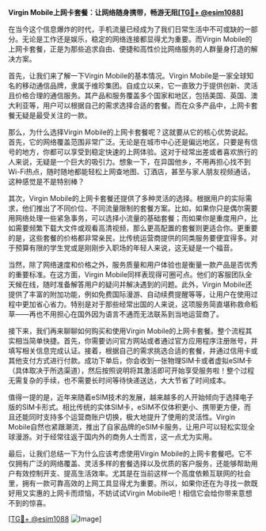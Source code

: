 **Virgin Mobile上网卡套餐：让网络随身携带，畅游无阻[[TG💪+ @esim1088](https://t.me/s/esim1088)]**

在当今这个信息爆炸的时代，手机流量已经成为了我们日常生活中不可或缺的一部分。无论是工作还是娱乐，稳定的网络连接都显得尤为重要。而Virgin Mobile的上网卡套餐，正是为那些追求自由、便捷和高性价比网络服务的人群量身打造的解决方案。

首先，让我们来了解一下Virgin Mobile的基本情况。Virgin Mobile是一家全球知名的移动通信品牌，隶属于维珍集团。自成立以来，它一直致力于提供创新、灵活且价格合理的通信服务。其产品和服务覆盖多个国家和地区，包括美国、英国、澳大利亚等，用户可以根据自己的需求选择合适的套餐。而在众多产品中，上网卡套餐无疑是最受关注的一款。

那么，为什么选择Virgin Mobile的上网卡套餐呢？这就要从它的核心优势说起。首先，它的网络覆盖范围非常广泛。无论是在城市中心还是偏远地区，只要是有信号的地方，你都可以享受到稳定快速的上网体验。这对于经常出差或者喜欢旅行的人来说，无疑是一个巨大的吸引力。想象一下，在异国他乡，不用再担心找不到Wi-Fi热点，随时随地都能轻松上网查地图、订酒店，甚至与家人朋友视频通话，这种感觉是不是特别棒？

其次，Virgin Mobile的上网卡套餐还提供了多种灵活的选择。根据用户的实际需求，他们推出了不同价位、不同流量限制的套餐方案。比如，如果你只是偶尔需要用网络处理一些紧急事务，可以选择小流量的基础套餐；而如果你是重度用户，比如需要频繁下载大文件或观看高清视频，那么更高配置的套餐则更适合你。更重要的是，这些套餐的价格都非常亲民，比传统运营商提供的同类服务要便宜得多。对于预算有限的学生党或是刚刚步入职场的年轻人来说，这无疑是一个福音。

当然，除了网络速度和价格之外，服务质量和用户体验也是衡量一款产品是否优秀的重要标准。在这方面，Virgin Mobile同样表现得可圈可点。他们的客服团队全天候在线，随时准备解答用户的疑问并解决遇到的问题。此外，Virgin Mobile还提供了丰富的附加功能，例如免费国际漫游、自动续费提醒等等，让用户在使用过程中更加省心省力。特别是对于那些经常出国的人来说，这项服务简直堪称救命稻草——再也不用担心在国外因为语言不通而无法联系到当地运营商了。

接下来，我们再来聊聊如何购买和使用Virgin Mobile的上网卡套餐。整个流程其实相当简单快捷。首先，你需要访问官方网站或者通过官方应用程序注册账号，并填写相关信息完成认证。接着，根据自己的需求挑选合适的套餐，并通过信用卡或其他支付方式进行付款。成功下单后，你会收到一张物理SIM卡或者虚拟eSIM卡（具体取决于所选渠道），然后按照说明将其激活即可开始享受服务啦！整个过程无需复杂的手续，也不需要长时间等待快递送达，大大节省了时间成本。

值得一提的是，近年来随着eSIM技术的发展，越来越多的人开始倾向于选择电子版的SIM卡形式。相比传统的实体SIM卡，eSIM不仅体积更小、携带更方便，而且还能同时支持多个运营商账户切换，极大地提升了使用的灵活性。Virgin Mobile自然也紧跟潮流，推出了自家品牌的eSIM卡服务，让用户可以轻松实现全球漫游。对于经常往返于国内外的商务人士而言，这一点尤为实用。

最后，让我们总结一下为什么应该考虑使用Virgin Mobile的上网卡套餐吧。它不仅拥有广泛的网络覆盖、灵活多样的套餐选择以及优质的客户服务，还能够帮助用户有效控制开支、提高生活效率。尤其是在当前这样一个高度依赖互联网的社会里，拥有一款可靠高效的上网工具显得尤为重要。所以，如果你还在为寻找一款既好用又实惠的上网卡而烦恼，不妨试试Virgin Mobile吧！相信它会给你带来意想不到的惊喜。

[[TG💪+ @esim1088](https://t.me/s/esim1088) ![Image](https://i.postimg.cc/4NQfJmqS/Snipaste-2025-05-13-00-14-12.png)]